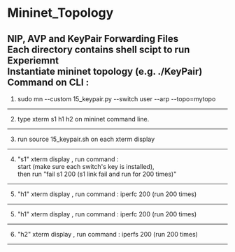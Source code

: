 # Mininet_Topology
NIP, AVP and KeyPair Forwarding Files\
Each directory contains shell scipt to run Experiemnt\
Instantiate mininet topology (e.g. ./KeyPair) \
Command on CLI : 
---------------------------------------------------------------------
1. sudo mn --custom 15_keypair.py --switch user --arp --topo=mytopo
---------------------------------------------------------------------
2. type xterm s1 h1 h2 on mininet command line.
---------------------------------------------------------------------
3. run source 15_keypair.sh on each xterm display
---------------------------------------------------------------------
4. "s1" xterm display , run command : \
  start (make sure each switch's key is installed),\
  then run "fail s1 200 (s1 link fail and run for 200 times)"
---------------------------------------------------------------------
5. "h1" xterm display , run command : 
  iperfc 200 (run 200 times)
---------------------------------------------------------------------
5. "h1" xterm display , run command : 
  iperfc 200 (run 200 times)
---------------------------------------------------------------------
6. "h2" xterm display , run command : 
  iperfs 200 (run 200 times)
---------------------------------------------------------------------
